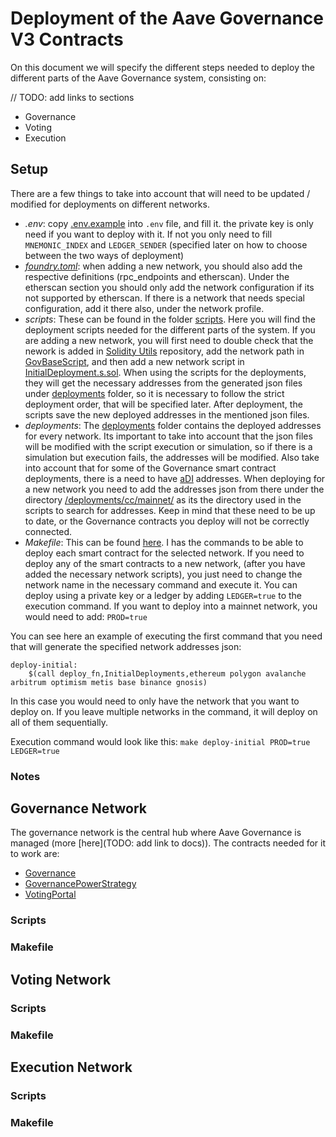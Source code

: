 # Deployment of the Aave Governance V3 Contracts

On this document we will specify the different steps needed to deploy the different parts of the Aave Governance system, consisting on:

// TODO: add links to sections
- Governance
- Voting
- Execution

## Setup

There are a few things to take into account that will need to be updated / modified for deployments on different networks.

- *.env*: copy [.env.example](./.env.example) into `.env` file, and fill it. the private key is only need if you want to deploy with it. If not you only need to fill `MNEMONIC_INDEX` and `LEDGER_SENDER` (specified later on how to choose between the two ways of deployment)
- *[foundry.toml](./foundry.toml)*: when adding a new network, you should also add the respective definitions (rpc_endpoints and etherscan). Under the etherscan section you should only add the network configuration if its not supported by etherscan. If there is a network that needs special configuration, add it there also, under the network profile.
- *scripts*: These can be found in the folder [scripts](./scripts/). Here you will find the deployment scripts needed for the different parts of the system.
If you are adding a new network, you will first need to double check that the nework is added in [Solidity Utils](https://github.com/bgd-labs/solidity-utils/blob/main/src/contracts/utils/ChainHelpers.sol) repository, add the network path in [GovBaseScript](), and then add a new network script in [InitialDeployment.s.sol](). When using the scripts for the deployments, they will get the necessary addresses from the generated json files under [deployments](./deployments/) folder, so it is necessary to follow the strict deployment order, that will be specified later. After deployment, the scripts save the new deployed addresses in the mentioned json files.
- *deployments*: The [deployments](./deployments/) folder contains the deployed addresses for every network. Its important to take into account that the json files will be modified with the script execution or simulation, so if there is a simulation but execution fails, the addresses will be modified. Also take into account that for some of the Governance smart contract deployments, there is a need to have [aDI](https://github.com/aave-dao/adi-deploy/tree/main/deployments/cc/mainnet) addresses. When deploying for a new network you need to add the addresses json from there under the directory [/deployments/cc/mainnet/](./deployments/cc/mainnet/) as its the directory used in the scripts to search for addresses. Keep in mind that these need to be up to date, or the Governance contracts you deploy will not be correctly connected. 
- *Makefile*: This can be found [here](./Makefile). I has the commands to be able to deploy each smart contract for the selected network. If you need to deploy any of the smart contracts to a new 
network, (after you have added the necessary network scripts), you just need to change the network name in the necessary command and execute it.
You can deploy using a private key or a ledger by adding `LEDGER=true` to the execution command. If you want to deploy into a mainnet network, you would need to add: `PROD=true`

You can see here an example of executing the first command that you need that will generate the specified network addresses json:

```
deploy-initial:
	$(call deploy_fn,InitialDeployments,ethereum polygon avalanche arbitrum optimism metis base binance gnosis)
```
In this case you would need to only have the network that you want to deploy on. If you leave multiple networks in the command, it will deploy on all of them sequentially.

Execution command would look like this: `make deploy-initial PROD=true LEDGER=true`

### Notes

## Governance Network

The governance network is the central hub where Aave Governance is managed (more [here](TODO: add link to docs)). The contracts needed for it to work are:
- [Governance](./src/contracts/Governance.sol)
- [GovernancePowerStrategy](./src/contracts/GovernancePowerStrategy.sol)
- [VotingPortal](./src/contracts/VotingPortal.sol)

### Scripts

### Makefile


## Voting Network

### Scripts

### Makefile


## Execution Network

### Scripts

### Makefile